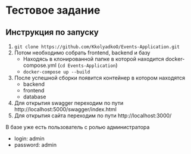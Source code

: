 # Тестовое задание

## Инструкция по запуску

1. ```git clone https://github.com/KkolyadkoO/Events-Application.git```
2. Потом необходимо собрать frontend, backend и базу
   * Находясь в клонированной папке в которой находится docker-compose.yml (```cd Events-Application```)
   * ```docker-compose up --build```
3. После успешной сборки появится контейнер в котором находятся
   * backend 
   * frontend
   * database
4. Для открытия swagger переходим по пути http://localhost:5000/swagger/index.html
5. Для открытия сайта переходим по пути http://localhost:3000/

В базе уже есть пользователь с ролью администратора 
   * login: admin
   * password: admin